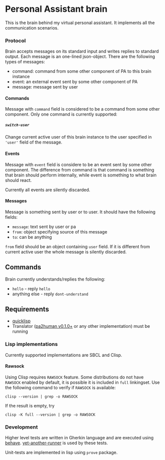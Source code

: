 # Personal Assistant brain

This is the brain behind my virtual personal assistant. It implements
all the communication scenarios.

### Protocol

Brain accepts messages on its standard input and writes replies to
standard output. Each message is an one-lined json-object. There are
the following types of messages:

- command: command from some other component of PA to this brain instance
- event: an external event sent by some other component of PA
- message: message sent by user

#### Commands

Message with `command` field is considered to be a command from some
other component. Only one command is currently supported:

##### `switch-user`

Change current active user of this brain instance to the user
specified in `'user'` field of the message.

#### Events

Message with `event` field is considere to be an event sent by some
other component. The difference from command is that command is
something that brain should perform internally, while event is
something to what brain should react.

Currently all events are silently discarded.

#### Messages

Message is something sent by user or to user. It should have the
following fields:

- `message`: text sent by user or pa
- `from`: object specifying source of this message
- `to`: can be anything

`from` field should be an object containing `user` field. If it is
different from current active user the whole message is silently
discarded.

## Commands
Brain currently understands/replies the following:

- `hello` - reply `hello`
- anything else - reply `dont-understand`

## Requirements

- [quicklisp](https://www.quicklisp.org/beta/)
- Translator ([pa2human v0.1.0+](https://github.com/aragaer/pa2human) or any other implementation) must be running

### Lisp implementations

Currently supported implementations are SBCL and Clisp.

#### Rawsock

Using Clisp requires `RAWSOCK` feature. Some distributions do not have
`RAWSOCK` enabled by default, it is possible it is included in `full`
linkingset. Use the following command to verify if `RAWSOCK` is available:

    clisp --version | grep -o RAWSOCK
	
If the result is empty, try

    clisp -K full --version | grep -o RAWSOCK


### Development

Higher level tests are written in Gherkin language and are executed
using [behave](https://behave.readthedocs.io/en/stable/).
[yet-another-runner](https://github.com/aragaer/runner) is used by
these tests.

Unit-tests are implemented in lisp using `prove` package.
